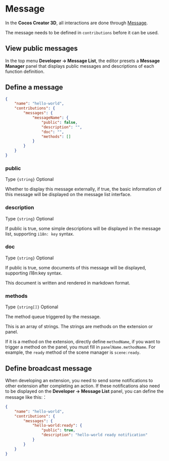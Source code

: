 # Message

In the **Cocos Creator 3D**, all interactions are done through [Message](./messages.md).

The message needs to be defined in `contributions` before it can be used.

## View public messages

In the top menu **Developer -> Message List**, the editor presets a **Message Manager** panel that displays public messages and descriptions of each function definition.

## Define a message

```json
{
    "name": "hello-world",
    "contributions": {
        "messages": {
            "messageName": {
                "public": false,
                "description": "",
                "doc": "",
                "methods": []
            }
        }
    }
}
```

### public 

Type `{string}` Optional

Whether to display this message externally, if true, the basic information of this message will be displayed on the message list interface.

### description

Type `{string}` Optional

If public is true, some simple descriptions will be displayed in the message list, supporting `i18n: key` syntax.

### doc

Type `{string}` Optional

If public is true, some documents of this message will be displayed, supporting i18n:key syntax.

This document is written and rendered in markdown format.

### methods

Type `{string[]}` Optional

The method queue triggered by the message.

This is an array of strings. The strings are methods on the extension or panel.

If it is a method on the extension, directly define `methodName`, if you want to trigger a method on the panel, you must fill in `panelName.methodName`. For example, the `ready` method of the scene manager is `scene:ready`.

## Define broadcast message

When developing an extension, you need to send some notifications to other extension after completing an action. If these notifications also need to be displayed on the **Developer -> Message List** panel, you can define the message like this:：

```json
{
    "name": "hello-world",
    "contributions": {
        "messages": {
            "hello-world:ready": {
                "public": true,
                "description": "hello-world ready notification"
            }
        }
    }
}
```